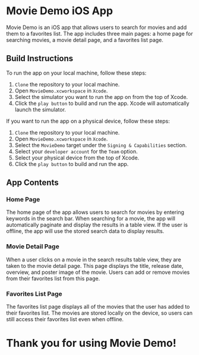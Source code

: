 # Movie Demo iOS App
Movie Demo is an iOS app that allows users to search for movies and add them to a favorites list. The app includes three main pages: a home page for searching movies, a movie detail page, and a favorites list page.

## Build Instructions
To run the app on your local machine, follow these steps:

1. `Clone` the repository to your local machine.
2. Open `MovieDemo.xcworkspace` in `Xcode`.
3. Select the simulator you want to run the app on from the top of Xcode.
4. Click the `play button` to build and run the app. Xcode will automatically launch the simulator.

If you want to run the app on a physical device, follow these steps:

1. `Clone` the repository to your local machine.
2. Open `MovieDemo.xcworkspace` in `Xcode`.
3. Select the `MovieDemo` target under the `Signing & Capabilities` section.
4. Select your `developer account` for the `Team` option.
5. Select your physical device from the top of Xcode.
6. Click the `play button` to build and run the app.

## App Contents
### Home Page
The home page of the app allows users to search for movies by entering keywords in the search bar. When searching for a movie, the app will automatically paginate and display the results in a table view. If the user is offline, the app will use the stored search data to display results.

### Movie Detail Page
When a user clicks on a movie in the search results table view, they are taken to the movie detail page. This page displays the title, release date, overview, and poster image of the movie. Users can add or remove movies from their favorites list from this page.

### Favorites List Page
The favorites list page displays all of the movies that the user has added to their favorites list. The movies are stored locally on the device, so users can still access their favorites list even when offline.


# Thank you for using Movie Demo!
